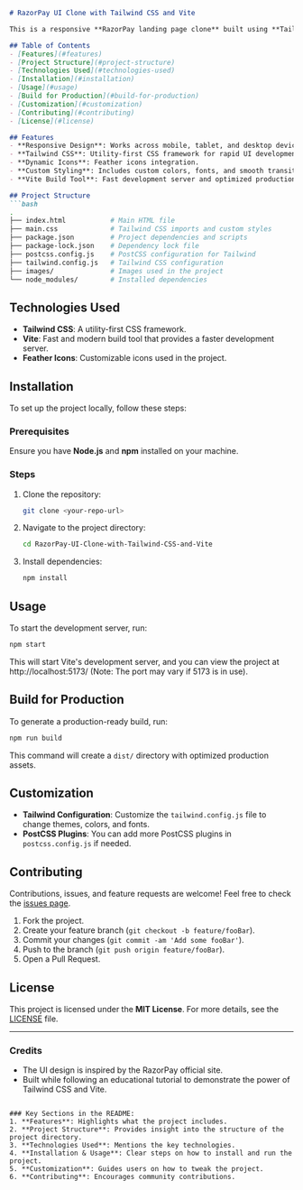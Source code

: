 ```markdown
# RazorPay UI Clone with Tailwind CSS and Vite

This is a responsive **RazorPay landing page clone** built using **Tailwind CSS** and **Vite**. The project demonstrates how to replicate a modern, sleek design with utility-first CSS and an efficient build tool. This clone includes key sections like the navbar, hero, features, and footer, designed for educational purposes to showcase Tailwind’s flexibility.

## Table of Contents
- [Features](#features)
- [Project Structure](#project-structure)
- [Technologies Used](#technologies-used)
- [Installation](#installation)
- [Usage](#usage)
- [Build for Production](#build-for-production)
- [Customization](#customization)
- [Contributing](#contributing)
- [License](#license)

## Features
- **Responsive Design**: Works across mobile, tablet, and desktop devices.
- **Tailwind CSS**: Utility-first CSS framework for rapid UI development.
- **Dynamic Icons**: Feather icons integration.
- **Custom Styling**: Includes custom colors, fonts, and smooth transitions.
- **Vite Build Tool**: Fast development server and optimized production build.

## Project Structure
```bash
.
├── index.html           # Main HTML file
├── main.css             # Tailwind CSS imports and custom styles
├── package.json         # Project dependencies and scripts
├── package-lock.json    # Dependency lock file
├── postcss.config.js    # PostCSS configuration for Tailwind
├── tailwind.config.js   # Tailwind CSS configuration
├── images/              # Images used in the project
└── node_modules/        # Installed dependencies
```

## Technologies Used
- **Tailwind CSS**: A utility-first CSS framework.
- **Vite**: Fast and modern build tool that provides a faster development server.
- **Feather Icons**: Customizable icons used in the project.

## Installation
To set up the project locally, follow these steps:

### Prerequisites
Ensure you have **Node.js** and **npm** installed on your machine.

### Steps
1. Clone the repository:
    ```bash
    git clone <your-repo-url>
    ```
2. Navigate to the project directory:
    ```bash
    cd RazorPay-UI-Clone-with-Tailwind-CSS-and-Vite
    ```
3. Install dependencies:
    ```bash
    npm install
    ```

## Usage
To start the development server, run:
```bash
npm start
```
This will start Vite's development server, and you can view the project at http://localhost:5173/ (Note: The port may vary if 5173 is in use).

## Build for Production
To generate a production-ready build, run:
```bash
npm run build
```
This command will create a `dist/` directory with optimized production assets.

## Customization
- **Tailwind Configuration**: Customize the `tailwind.config.js` file to change themes, colors, and fonts.
- **PostCSS Plugins**: You can add more PostCSS plugins in `postcss.config.js` if needed.

## Contributing
Contributions, issues, and feature requests are welcome! Feel free to check the [issues page](#).

1. Fork the project.
2. Create your feature branch (`git checkout -b feature/fooBar`).
3. Commit your changes (`git commit -am 'Add some fooBar'`).
4. Push to the branch (`git push origin feature/fooBar`).
5. Open a Pull Request.

## License
This project is licensed under the **MIT License**. For more details, see the [LICENSE](LICENSE) file.

---

### Credits
- The UI design is inspired by the RazorPay official site.
- Built while following an educational tutorial to demonstrate the power of Tailwind CSS and Vite.
```

### Key Sections in the README:
1. **Features**: Highlights what the project includes.
2. **Project Structure**: Provides insight into the structure of the project directory.
3. **Technologies Used**: Mentions the key technologies.
4. **Installation & Usage**: Clear steps on how to install and run the project.
5. **Customization**: Guides users on how to tweak the project.
6. **Contributing**: Encourages community contributions.